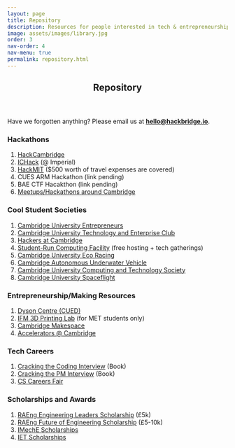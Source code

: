 ```yaml
---
layout: page
title: Repository
description: Resources for people interested in tech & entrepreneurship.
image: assets/images/library.jpg
order: 3
nav-order: 4
nav-menu: true
permalink: repository.html
---
```


<div id="main">

<!-- One -->
<section id="one">
	<div class="inner">
		<header class="major">
			<h1>Repository</h1>
		</header>
        <p>Have we forgotten anything? Please email us at <a href="mailto:hello@hackbridge.io"><b>hello@hackbridge.io</b></a>.</p>
        <div class="row">
	        <div class="6u 12u$(small)">
                <h3>Hackathons</h3>
                <ol class="alt">
                    <li><a href="https://hackcambridge.com/" >HackCambridge</a></li>
                    <li><a href="http://ichack.org/">ICHack</a> (@ Imperial)</li>
                    <li><a href="https://hackmit.org/">HackMIT</a> ($500 worth of travel expenses are covered)</li>
                    <li>CUES ARM Hackathon (link pending)</li>
                    <li>BAE CTF Hacakthon (link pending)</li>
                    <li><a href="https://www.meetup.com/cities/gb/c3/cambridge/tech/">Meetups/Hackathons around Cambridge</a></li>
                </ol>
            </div>
            <div class="6u 12u$(small)">
                <h3>Cool Student Societies</h3>
                <ol class="alt">
                    <li><a href="https://www.cue.org.uk/">Cambridge University Entrepreneurs</a></li>
                    <li><a href="http://www.cutec.org/">Cambridge University Technology and Enterprise Club</a></li>
                    <li><a href="https://hackersatcambridge.com/">Hackers at Cambridge</a></li>
                    <li><a href="http://www.srcf.net/">Student-Run Computing Facility</a> (free hosting + tech gatherings)</li>
                    <li><a href="http://www.cuer.co.uk/">Cambridge University Eco Racing</a></li>
                    <li><a href="http://www.cauv.co.uk/">Cambridge Autonomous Underwater Vehicle</a></li>
                    <li><a href="https://cucats.org/">Cambridge University Computing and Technology Society</a></li>
                    <li><a href="http://www.cusf.co.uk/">Cambridge University Spaceflight</a></li>
                </ol>
            </div>
        </div>
        <div class="row">
            <div class="6u 12u(small)">
                <h3>Entrepreneurship/Making Resources</h3>
                <ol class="alt">
                    <li><a href="https://www.dysoncentre.eng.cam.ac.uk/">Dyson Centre (CUED)</a></li>
                    <li><a href="http://www.ifm.eng.cam.ac.uk/news/ifm-launches-3d-printing-lab-for-students/">IFM 3D Printing Lab</a> (for MET students only)</li>
                    <li><a href="http://makespace.org/">Cambridge Makespace</a></li>
                    <li><a href="https://www.enterprise.cam.ac.uk/our-services/academics-researchers-and-students/clubs-programmes-networking/">Accelerators @ Cambridge</a></li>
                </ol>
            </div>
            <div class="6u 12u(small)">
                <h3>Tech Careers</h3>
                <ol class="alt">
                    <li><a href="http://www.crackingthecodinginterview.com/">Cracking the Coding Interview</a> (Book)</li>
                    <li><a href="http://www.crackingthepminterview.com/">Cracking the PM Interview</a> (Book)</li>
                    <li><a href="https://www.cl.cam.ac.uk/supporters-club/recruitment-fair.html">CS Careers Fair</a></li>
                </ol>
            </div>
        </div>
        <div class="row">
            <div class="6u 12u(small)">
                <h3>Scholarships and Awards</h3>
                <ol class="alt">
                    <li><a href="http://www.raeng.org.uk/grants-and-prizes/schemes-for-students/engineering-leaders-scholarship">RAEng Engineering Leaders Scholarship</a> (£5k)</li>
                    <li><a href="https://enterprisehub.raeng.org.uk/blog/schemeoraward/future-of-engineering/">RAEng Future of Engineering Scholarship</a> (£5-10k)</li>
                    <li><a href="https://www.imeche.org/careers-education/scholarships-and-awards/scholarships">IMechE Scholarships</a></li>
                    <li><a href="http://conferences.theiet.org/achievement/scholarships/index.cfm">IET Scholarships</a></li>
                </ol>
            </div>
        </div>
    </div>
</section>